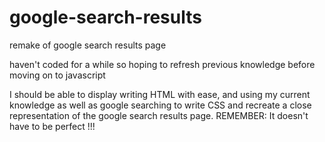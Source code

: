 # google-search-results
remake of google search results page

haven't coded for a while so hoping to refresh previous knowledge before moving on to javascript

I should be able to display writing HTML with ease, and using my current knowledge as well as google searching to write CSS and recreate a close representation of the google search results page.
REMEMBER: It doesn't have to be perfect !!!